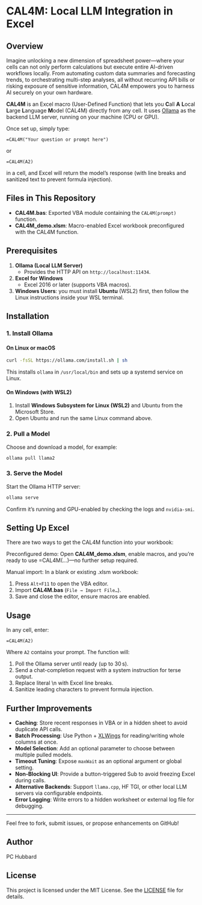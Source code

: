 # CAL4M: Local LLM Integration in Excel

## Overview

Imagine unlocking a new dimension of spreadsheet power—where your cells can not only perform calculations but execute entire AI-driven workflows locally. From automating custom data summaries and forecasting trends, to orchestrating multi-step analyses, all without recurring API bills or risking exposure of sensitive information, CAL4M empowers you to harness AI securely on your own hardware.

**CAL4M** is an Excel macro (User-Defined Function) that lets you **C**all **A** **L**ocal **L**arge **L**anguage **M**odel (CAL4M) directly from any cell. It uses [Ollama](https://ollama.com) as the backend LLM server, running on your machine (CPU or GPU).

Once set up, simply type:

```excel
=CAL4M("Your question or prompt here")
```
or
```excel
=CAL4M(A2)
```

in a cell, and Excel will return the model’s response (with line breaks and sanitized text to prevent formula injection).

## Files in This Repository

- **CAL4M.bas**: Exported VBA module containing the `CAL4M(prompt)` function.  
- **CAL4M_demo.xlsm**: Macro-enabled Excel workbook preconfigured with the CAL4M function.

## Prerequisites

1. **Ollama (Local LLM Server)**  
   - Provides the HTTP API on `http://localhost:11434`.  
2. **Excel for Windows**  
   - Excel 2016 or later (supports VBA macros).  
3. **Windows Users**: you must install **Ubuntu** (WSL2) first, then follow the Linux instructions inside your WSL terminal.

## Installation

### 1. Install Ollama

#### On Linux or macOS

```bash
curl -fsSL https://ollama.com/install.sh | sh
```

This installs `ollama` in `/usr/local/bin` and sets up a systemd service on Linux.

#### On Windows (with WSL2)

1. Install **Windows Subsystem for Linux (WSL2)** and Ubuntu from the Microsoft Store.  
2. Open Ubuntu and run the same Linux command above.

### 2. Pull a Model

Choose and download a model, for example:

```bash
ollama pull llama2
```

### 3. Serve the Model

Start the Ollama HTTP server:

```bash
ollama serve
```

Confirm it’s running and GPU-enabled by checking the logs and `nvidia-smi`.

## Setting Up Excel

There are two ways to get the CAL4M function into your workbook:

Preconfigured demo: Open **CAL4M_demo.xlsm**, enable macros, and you’re ready to use =CAL4M(...)—no further setup required.

Manual import: In a blank or existing .xlsm workbook:

1. Press `Alt+F11` to open the VBA editor.  
2. Import **CAL4M.bas** (`File → Import File…`).  
3. Save and close the editor, ensure macros are enabled.

## Usage

In any cell, enter:

```excel
=CAL4M(A2)
```

Where `A2` contains your prompt. The function will:

1. Poll the Ollama server until ready (up to 30 s).  
2. Send a chat-completion request with a system instruction for terse output.  
3. Replace literal \n with Excel line breaks.  
4. Sanitize leading characters to prevent formula injection.

## Further Improvements

- **Caching**: Store recent responses in VBA or in a hidden sheet to avoid duplicate API calls.  
- **Batch Processing**: Use Python + [XLWings](https://xlwings.org) for reading/writing whole columns at once.  
- **Model Selection**: Add an optional parameter to choose between multiple pulled models.  
- **Timeout Tuning**: Expose `maxWait` as an optional argument or global setting.  
- **Non-Blocking UI**: Provide a button-triggered Sub to avoid freezing Excel during calls.  
- **Alternative Backends**: Support `llama.cpp`, HF TGI, or other local LLM servers via configurable endpoints.  
- **Error Logging**: Write errors to a hidden worksheet or external log file for debugging.

---

Feel free to fork, submit issues, or propose enhancements on GitHub!

## Author

PC Hubbard

## License

This project is licensed under the MIT License. See the [LICENSE](LICENSE) file for details.
